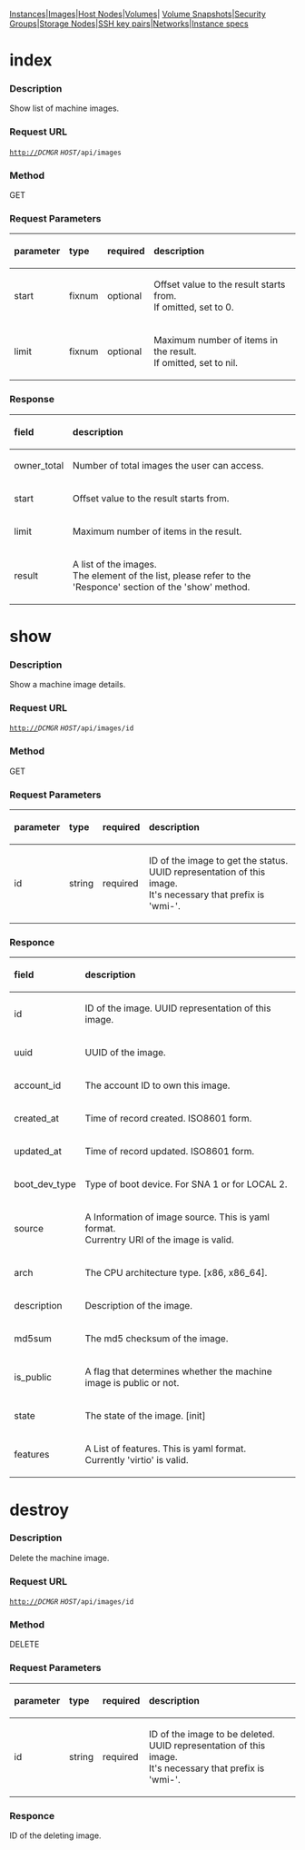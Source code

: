 [Instances](Instance-core-api)\|[Images](Images-core-api)\|[Host Nodes](Host-Nodes-core-api)\|[Volumes](Volumes-core-api)\|
[Volume Snapshots](Volume-Snapshots-core-api)\|[Security Groups](Security-Groups-core-api)\|[Storage Nodes](Storage-Nodes-core-api)\|[SSH key pairs](SSH-key-pairs-core-api)\|[Networks](Networks-core-api)\|[Instance specs](Instance-specs-core-api)


**index**
=========

### Description

Show list of machine images.

### Request URL

[`http://`](http://)*`DCMGR` `HOST`*`/api/images`

### Method

GET

### Request Parameters

<table>
<thead>
<tr class="header">
<th align="left"><p>parameter</p></th>
<th align="left"><p>type</p></th>
<th align="left"><p>required</p></th>
<th align="left"><p>description</p></th>
</tr>
</thead>
<tbody>
<tr class="odd">
<td align="left"><p>start</p></td>
<td align="left"><p>fixnum</p></td>
<td align="left"><p>optional</p></td>
<td align="left"><p>Offset value to the result starts from.<br />If omitted, set to 0.</p></td>
</tr>
<tr class="even">
<td align="left"><p>limit</p></td>
<td align="left"><p>fixnum</p></td>
<td align="left"><p>optional</p></td>
<td align="left"><p>Maximum number of items in the result.<br />If omitted, set to nil.</p></td>
</tr>
</tbody>
</table>

### Response

<table>
<thead>
<tr class="header">
<th align="left"><p>field</p></th>
<th align="left"><p>description</p></th>
</tr>
</thead>
<tbody>
<tr class="odd">
<td align="left"><p>owner_total</p></td>
<td align="left"><p>Number of total images the user can access.</p></td>
</tr>
<tr class="even">
<td align="left"><p>start</p></td>
<td align="left"><p>Offset value to the result starts from.</p></td>
</tr>
<tr class="odd">
<td align="left"><p>limit</p></td>
<td align="left"><p>Maximum number of items in the result.</p></td>
</tr>
<tr class="even">
<td align="left"><p>result</p></td>
<td align="left"><p>A list of the images.<br />The element of the list, please refer to the 'Responce' section of the 'show' method.</p></td>
</tr>
</tbody>
</table>

**show**
========

### Description

Show a machine image details.

### Request URL

[`http://`](http://)*`DCMGR` `HOST`*`/api/images/id`

### Method

GET

### Request Parameters

<table>
<thead>
<tr class="header">
<th align="left"><p>parameter</p></th>
<th align="left"><p>type</p></th>
<th align="left"><p>required</p></th>
<th align="left"><p>description</p></th>
</tr>
</thead>
<tbody>
<tr class="odd">
<td align="left"><p>id</p></td>
<td align="left"><p>string</p></td>
<td align="left"><p>required</p></td>
<td align="left"><p>ID of the image to get the status. UUID representation of this image.<br />It's necessary that prefix is 'wmi-'.</p></td>
</tr>
</tbody>
</table>

### Responce

<table>
<thead>
<tr class="header">
<th align="left"><p>field</p></th>
<th align="left"><p>description</p></th>
</tr>
</thead>
<tbody>
<tr class="odd">
<td align="left"><p>id</p></td>
<td align="left"><p>ID of the image. UUID representation of this image.</p></td>
</tr>
<tr class="even">
<td align="left"><p>uuid</p></td>
<td align="left"><p>UUID of the image.</p></td>
</tr>
<tr class="odd">
<td align="left"><p>account_id</p></td>
<td align="left"><p>The account ID to own this image.</p></td>
</tr>
<tr class="even">
<td align="left"><p>created_at</p></td>
<td align="left"><p>Time of record created. ISO8601 form.</p></td>
</tr>
<tr class="odd">
<td align="left"><p>updated_at</p></td>
<td align="left"><p>Time of record updated. ISO8601 form.</p></td>
</tr>
<tr class="even">
<td align="left"><p>boot_dev_type</p></td>
<td align="left"><p>Type of boot device. For SNA 1 or for LOCAL 2.</p></td>
</tr>
<tr class="odd">
<td align="left"><p>source</p></td>
<td align="left"><p>A Information of image source. This is yaml format.<br />Currentry URI of the image is valid.</p></td>
</tr>
<tr class="even">
<td align="left"><p>arch</p></td>
<td align="left"><p>The CPU architecture type. [x86, x86_64].</p></td>
</tr>
<tr class="odd">
<td align="left"><p>description</p></td>
<td align="left"><p>Description of the image.</p></td>
</tr>
<tr class="even">
<td align="left"><p>md5sum</p></td>
<td align="left"><p>The md5 checksum of the image.</p></td>
</tr>
<tr class="odd">
<td align="left"><p>is_public</p></td>
<td align="left"><p>A flag that determines whether the machine image is public or not.</p></td>
</tr>
<tr class="even">
<td align="left"><p>state</p></td>
<td align="left"><p>The state of the image. [init]</p></td>
</tr>
<tr class="odd">
<td align="left"><p>features</p></td>
<td align="left"><p>A List of features. This is yaml format.<br />Currently 'virtio' is valid.</p></td>
</tr>
</tbody>
</table>

**destroy**
===========

### Description

Delete the machine image.

### Request URL

[`http://`](http://)*`DCMGR` `HOST`*`/api/images/id`

### Method

DELETE

### Request Parameters

<table>
<thead>
<tr class="header">
<th align="left"><p>parameter</p></th>
<th align="left"><p>type</p></th>
<th align="left"><p>required</p></th>
<th align="left"><p>description</p></th>
</tr>
</thead>
<tbody>
<tr class="odd">
<td align="left"><p>id</p></td>
<td align="left"><p>string</p></td>
<td align="left"><p>required</p></td>
<td align="left"><p>ID of the image to be deleted. UUID representation of this image.<br />It's necessary that prefix is 'wmi-'.</p></td>
</tr>
</tbody>
</table>

### Responce

ID of the deleting image.
